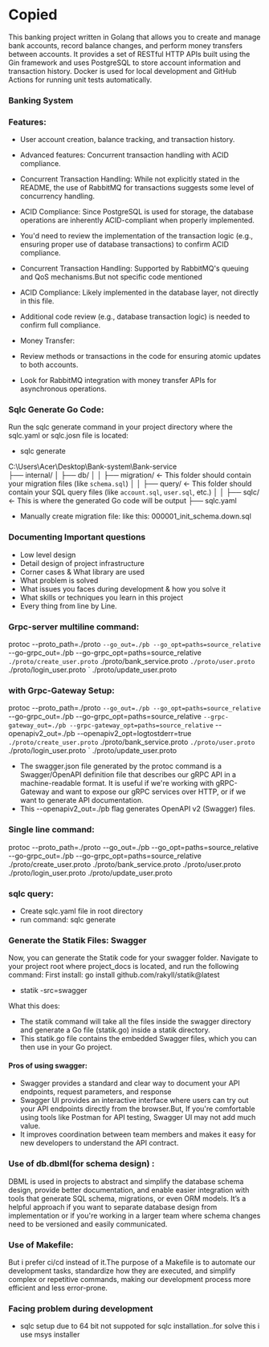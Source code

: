 
# Copied
This banking project written in Golang that allows you to create and manage bank accounts, record balance changes, and perform money transfers between accounts. It provides a set of RESTful HTTP APIs built using the Gin framework and uses PostgreSQL to store account information and transaction history. Docker is used for local development and GitHub Actions for running unit tests automatically.

### Banking System

### Features:
- User account creation, balance tracking, and transaction history.
- Advanced features: Concurrent transaction handling with ACID compliance.

- Concurrent Transaction Handling: While not explicitly stated in the README, the use of RabbitMQ for transactions suggests some level of concurrency handling.
- ACID Compliance: Since PostgreSQL is used for storage, the database operations are inherently ACID-compliant when properly implemented.
- You'd need to review the implementation of the transaction logic (e.g., ensuring proper use of database transactions) to confirm ACID compliance.

- Concurrent Transaction Handling: Supported by RabbitMQ's queuing and QoS mechanisms.But not specific code mentioned
- ACID Compliance: Likely implemented in the database layer, not directly in this file.
- Additional code review (e.g., database transaction logic) is needed to confirm full compliance.

- Money Transfer:

- Review methods or transactions in the code for ensuring atomic updates to both accounts.
- Look for RabbitMQ integration with money transfer APIs for asynchronous operations.

### Sqlc Generate Go Code:
Run the sqlc generate command in your project directory where the sqlc.yaml or sqlc.josn file is located:
- sqlc generate

C:\Users\Acer\Desktop\Bank-system\Bank-service\
├── internal/
│   ├── db/
│   │   ├── migration/    <- This folder should contain your migration files (like `schema.sql`)
│   │   ├── query/        <- This folder should contain your SQL query files (like `account.sql`, `user.sql`, etc.)
│   │   ├── sqlc/         <- This is where the generated Go code will be output
├── sqlc.yaml

- Manually create migration file: like this: 000001_init_schema.down.sql

### Documenting Important questions
 - Low level design
 - Detail design of project infrastructure
 - Corner cases & What library are used
 - What problem is solved
 - What issues you faces during development & how you solve it
 - What skills or techniques you learn in this project
 - Every thing from line by Line.


### Grpc-server multiline command:
protoc --proto_path=./proto `
    --go_out=./pb --go_opt=paths=source_relative `
    --go-grpc_out=./pb --go-grpc_opt=paths=source_relative `
    ./proto/create_user.proto `
    ./proto/bank_service.proto `
    ./proto/user.proto `
    ./proto/login_user.proto `
    ./proto/update_user.proto

### with Grpc-Gateway Setup:
protoc --proto_path=./proto `
    --go_out=./pb --go_opt=paths=source_relative `
    --go-grpc_out=./pb --go-grpc_opt=paths=source_relative `
    --grpc-gateway_out=./pb --grpc-gateway_opt=paths=source_relative `
    --openapiv2_out=./pb --openapiv2_opt=logtostderr=true `
    ./proto/create_user.proto `
    ./proto/bank_service.proto `
    ./proto/user.proto `
    ./proto/login_user.proto `
    ./proto/update_user.proto

- The swagger.json file generated by the protoc command is a Swagger/OpenAPI definition file that describes our gRPC API in a machine-readable format. It is useful if we're working with gRPC-Gateway and want to expose our gRPC services over HTTP, or if we want to generate API documentation.
- This --openapiv2_out=./pb flag generates OpenAPI v2 (Swagger) files.


### Single line command:
protoc --proto_path=./proto --go_out=./pb --go_opt=paths=source_relative --go-grpc_out=./pb --go-grpc_opt=paths=source_relative ./proto/create_user.proto ./proto/bank_service.proto ./proto/user.proto ./proto/login_user.proto ./proto/update_user.proto



### sqlc query:
- Create sqlc.yaml file in root directory
- run command: sqlc generate


### Generate the Statik Files: Swagger

Now, you can generate the Statik code for your swagger folder. Navigate to your project root where project_docs is located, and run the following command:
First install: go install github.com/rakyll/statik@latest

- statik -src=swagger

What this does:
- The statik command will take all the files inside the swagger directory and generate a Go file (statik.go) inside a statik directory.
- This statik.go file contains the embedded Swagger files, which you can then use in your Go project.

#### Pros of using swagger:
- Swagger provides a standard and clear way to document your API endpoints, request parameters, and response
- Swagger UI provides an interactive interface where users can try out your API endpoints directly from the browser.But, If you're comfortable using tools like Postman for API testing, Swagger UI may not add much value.
- It improves coordination between team members and makes it easy for new developers to understand the API contract.

### Use of db.dbml(for schema design) :
DBML is used in projects to abstract and simplify the database schema design, provide better documentation, and enable easier integration with tools that generate SQL schema, migrations, or even ORM models. It’s a helpful approach if you want to separate database design from implementation or if you're working in a larger team where schema changes need to be versioned and easily communicated.

### Use of Makefile:
But i prefer ci/cd instead of it.The purpose of a Makefile is to automate our development tasks, standardize how they are executed, and simplify complex or repetitive commands, making our development process more efficient and less error-prone.

### Facing problem during development
- sqlc setup due to 64 bit not suppoted for sqlc installation..for solve this i use msys installer
